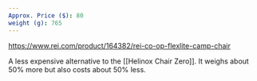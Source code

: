 ```yaml
---
Approx. Price ($): 80
weight (g): 765
---
```

https://www.rei.com/product/164382/rei-co-op-flexlite-camp-chair

A less expensive alternative to the [[Helinox Chair Zero]]. It weighs about 50% more but also costs about 50% less.